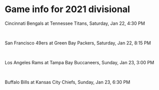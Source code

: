 # Game info for 2021 divisional

Cincinnati Bengals at Tennessee Titans, Saturday, Jan 22, 4:30 PM


<br/>

San Francisco 49ers at Green Bay Packers, Saturday, Jan 22, 8:15 PM


<br/>

Los Angeles Rams at Tampa Bay Buccaneers, Sunday, Jan 23, 3:00 PM


<br/>

Buffalo Bills at Kansas City Chiefs, Sunday, Jan 23, 6:30 PM

